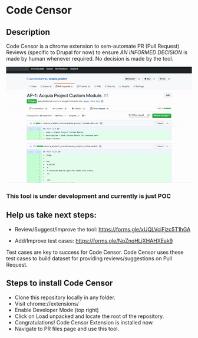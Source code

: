 # Code Censor

## Description

Code Censor is a chrome extension to sem-automate PR (Pull Request) Reviews (specific to Drupal for now) to ensure <em>AN INFORMED DECISION</em> is made by human whenever required. No decision is made by the tool.

![](code-censor.gif)

### This tool is under development and currently is just POC ###

## Help us take next steps: 

* Review/Suggest/Improve the tool: https://forms.gle/xUQLVciFjzc5T1hGA

* Add/Improve test cases: https://forms.gle/NqZnoHLjXHAHXEak9

Test cases are key to success for Code Censor. Code Censor uses these test cases to build dataset for providing reviews/suggestions on Pull Request.

## Steps to install Code Censor

* Clone this repository locally in any folder.
* Visit chrome://extensions/
* Enable Developer Mode (top right)
* Click on Load unpacked and locate the root of the repository.
* Congratulations! Code Censor Extension is installed now.
* Navigate to PR files page and use this tool.
